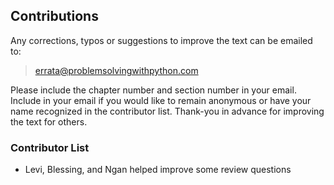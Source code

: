 
## Contributions
Any corrections, typos or suggestions to improve the text can be emailed to:

 > [errata@problemsolvingwithpython.com](errata@problemsolvingwithpython.com)
 
Please include the chapter number and section number in your email. Include in your email if you would like to remain anonymous or have your name recognized in the contributor list. Thank-you in advance for improving the text for others.
### Contributor List

 * Levi, Blessing, and Ngan helped improve some review questions
 

